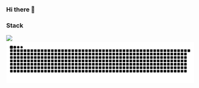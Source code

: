 ### Hi there 👋

<!--
**shineild/shineild** is a ✨ _special_ ✨ repository because its `README.md` (this file) appears on your GitHub profile.

Here are some ideas to get you started:

- 🔭 I’m currently working on ...
- 🌱 I’m currently learning ...
- 👯 I’m looking to collaborate on ...
- 🤔 I’m looking for help with ...
- 💬 Ask me about ...
- 📫 How to reach me: ...
- 😄 Pronouns: ...
- ⚡ Fun fact: ...
-->

### Stack
<img src="https://img.shields.io/badge/Python-3776AB?style=flat-square&logo=Python&logoColor=white"/></a>
![snake gif](https://github.com/shineild/shineild/blob/output/github-contribution-grid-snake.svg)
